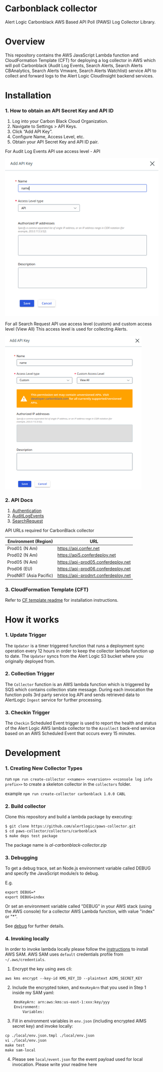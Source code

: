 # Carbonblack collector
Alert Logic Carbonblack AWS Based API Poll (PAWS) Log Collector Library.

# Overview
This repository contains the AWS JavaScript Lambda function and CloudFormation 
Template (CFT) for deploying a log collector in AWS which will poll Carbonblack (Audit Log Events, Search Alerts, Search Alerts CBAnalytics, Search Alerts Vmware, Search Alerts Watchlist) service API to collect and 
forward logs to the Alert Logic CloudInsight backend services.

# Installation

### 1. How to obtain an API Secret Key and API ID

1. Log into your Carbon Black Cloud Organization.
2. Navigate to Settings > API Keys.
3. Click “Add API Key”.
4. Configure Name, Access Level, etc.
5. Obtain your API Secret Key and API ID pair.

For Audit Log Events API use access level - API

![ScreenShot](./docs/carbonblack_credentials_api.png)

For all Search Request API use access level (custom) and custom access level (View All)
This access level is used for collecting Alerts.

![ScreenShot](./docs/carbonblack_credentials_custom.png)

### 2. API Docs

1. [Authentication](https://developer.carbonblack.com/reference/carbon-black-cloud/authentication/)
2. [AuditLogEvents](https://developer.carbonblack.com/reference/carbon-black-cloud/cb-defense/latest/rest-api/)
3. [SearchRequest](https://developer.carbonblack.com/reference/carbon-black-cloud/platform/latest/alerts-api/)


API URLs required for CarbonBlack collector

| Environment (Region)   | URL                                  |
|------------------------|--------------------------------------|
| Prod01 (N Am)          | https://api.confer.net               |
| Prod02 (N Am)          | https://api5.conferdeploy.net        |
| Prod05 (N Am)          | https://api-prod05.conferdeploy.net  |
| Prod06 (EU)            | https://api-prod06.conferdeploy.net  |
| ProdNRT (Asia Pacific) | https://api-prodnrt.conferdeploy.net |

### 3. CloudFormation Template (CFT)

Refer to [CF template readme](./cfn/README-CARBONBLACK.md) for installation instructions.

# How it works

### 1. Update Trigger

The `Updater` is a timer triggered function that runs a deployment sync operation 
every 12 hours in order to keep the collector lambda function up to date.
The `Updater` syncs from the Alert Logic S3 bucket where you originally deployed from.

### 2. Collection Trigger

The `Collector` function is an AWS lambda function which is triggered by SQS which contains collection state message.
During each invocation the function polls 3rd party service log API and sends retrieved data to 
AlertLogic `Ingest` service for further processing.

### 3. Checkin Trigger

The `Checkin` Scheduled Event trigger is used to report the health and status of 
the Alert Logic AWS lambda collector to the `Azcollect` back-end service based on 
an AWS Scheduled Event that occurs every 15 minutes.


# Development

### 1. Creating New Collector Types
run `npm run create-collector <<name>> <<version>> <<console log info prefix>>` to create a skeleton collector in the `collectors` folder.

example `npm run create-collector carbonblack 1.0.0 CABL`

### 2. Build collector
Clone this repository and build a lambda package by executing:
```
$ git clone https://github.com/alertlogic/paws-collector.git
$ cd paws-collector/collectors/carbonblack
$ make deps test package
```

The package name is *al-carbonblack-collector.zip*

### 3. Debugging

To get a debug trace, set an Node.js environment variable called DEBUG and
specify the JavaScript module/s to debug.

E.g.

```
export DEBUG=*
export DEBUG=index
```

Or set an environment variable called "DEBUG" in your AWS stack (using the AWS 
console) for a collector AWS Lambda function, with value "index" or "\*".

See [debug](https://www.npmjs.com/package/debug) for further details.


### 4. Invoking locally

In order to invoke lambda locally please follow the [instructions](https://docs.aws.amazon.com/lambda/latest/dg/sam-cli-requirements.html) to install AWS SAM.
AWS SAM uses `default` credentials profile from `~/.aws/credentials`.

  1. Encrypt the key using aws cli:
```
aws kms encrypt --key-id KMS_KEY_ID --plaintext AIMS_SECRET_KEY
```
  2. Include the encrypted token, and `KmsKeyArn` that you used in Step 1 inside my SAM yaml:
```
    KmsKeyArn: arn:aws:kms:us-east-1:xxx:key/yyy
    Environment:
        Variables:
```
  3. Fill in environment variables in `env.json` (including encrypted AIMS secret key) and invoke locally:

```
cp ./local/env.json.tmpl ./local/env.json
vi ./local/env.json
make test
make sam-local
```
  4. Please see `local/event.json` for the event payload used for local invocation.
Please write your readme here

